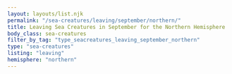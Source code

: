 ```yaml
---
layout: layouts/list.njk
permalink: "/sea-creatures/leaving/september/northern/"
title: Leaving Sea Creatures in September for the Northern Hemisphere
body_class: sea-creatures
filter_by_tag: "type_seacreatures_leaving_september_northern"
type: "sea-creatures"
listing: "leaving"
hemisphere: "northern"
---
```

